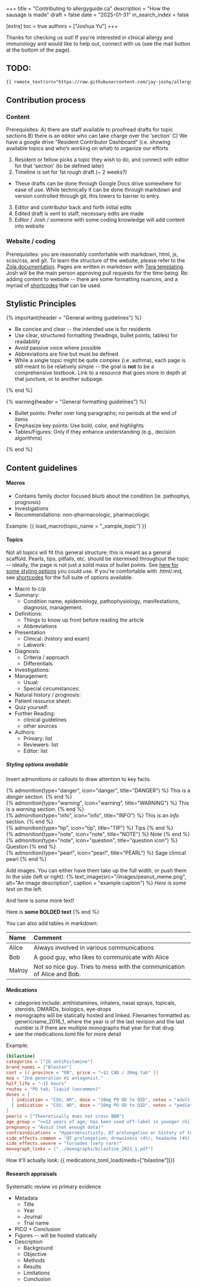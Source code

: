 +++
title = "Contributing to allergyguide.ca"
description = "How the sausage is made"
draft = false
date = "2025-01-31"
in_search_index = false

[extra]
toc = true
authors = ["Joshua Yu"]
+++

Thanks for checking us out! If you're interested in clinical allergy and immunology and would like to help out, connect with us (see the mail button at the bottom of the page).

## TODO:

```md
{{ remote_text(src="https://raw.githubusercontent.com/jay-joshy/allergyguide/refs/heads/main/TODO.md") }}
```

## Contribution process

### Content

Prerequisites: A) there are staff available to proofread drafts for topic sections B) there is an editor who can take charge over the 'section' C) We have a google drive "Resident Contributor Dashboard" (i.e. showing available topics and who’s working on what) to organize our efforts

1. Resident or fellow picks a topic they wish to do, and connect with editor for that 'section' (to be defined later)
2. Timeline is set for 1st rough draft (~ 2 weeks?)

- These drafts can be done through Google Docs drive somewhere for ease of use. While technically it can be done through markdown and version controlled through git, this lowers to barrier to entry.

3. Editor and contributor back and forth initial edits
4. Edited draft is sent to staff, necessary edits are made
5. Editor / Josh / someone with some coding knowledge will add content into website

### Website / coding

Prerequisites: you are reasonably comfortable with markdown, html, js, scss/css, and git. To learn the structure of the website, please refer to the [Zola documentation](https://www.getzola.org/). Pages are written in markdown with [Tera templating](https://keats.github.io/tera/).
Josh will be the main person approving pull requests for the time being.
Re: adding content to website -- there are some formatting nuances, and a myriad of [shortcodes](/shortcodes) that can be used.

## Stylistic Principles

{% important(header = "General writing guidelines") %}

- Be concise and clear -- the intended use is for residents
- Use clear, structured formatting (headings, bullet points, tables) for readability
- Avoid passive voice where possible
- Abbreviations are fine but must be defined
- While a single topic might be quite complex (i.e. asthma), each page is still meant to be relatively simple -- the goal is **not** to be a comprehensive textbook. Link to a resource that goes more in depth at that juncture, or to another subpage.

{% end %}

{% warning(header = "General formatting guidelines") %}

- Bullet points: Prefer over long paragraphs; no periods at the end of items
- Emphasize key points: Use bold, color, and highlights
- Tables/Figures: Only if they enhance understanding (e.g., decision algorithms)

{% end %}

## Content guidelines

#### Macros

- Contains family doctor focused blurb about the condition (ie. pathophys, prognosis)
- Investigations
- Recommendations: non-pharmacologic, pharmacologic

Example:
{{ load_macro(topic_name = "_xample_topic") }}

#### Topics

Not all topics will fit this general structure; this is meant as a general scaffold. Pearls, tips, pitfalls, etc. should be intermixed throughout the topic -- ideally, the page is not just a solid mass of bullet points. See [here for some styling options](#styling-options-available) you could use. If you're comfortable with .html/.md, see [shortcodes](/shortcodes) for the full suite of options available.

- Macro to c/p
- Summary:
  - Condition name, epidemiology, pathophysiology, manifestations, diagnosis, management.
- Definitions:
  - Things to know up front before reading the article
  - Abbreviations
- Presentation
  - Clinical: (history and exam)
  - Labwork:
- Diagnosis:
  - Criteria / approach
  - Differentials
- Investigations:
- Management:
  - Usual:
  - Special circumstances:
- Natural history / prognosis:
- Patient resource sheet:
- Quiz yourself:
- Further Reading:
  - clinical guidelines
  - other sources
- Authors:
  - Primary: list
  - Reviewers: list
  - Editor: list

##### Styling options available

Insert admonitions or callouts to draw attention to key facts.

{% admonition(type="danger", icon="danger", title="DANGER") %}
This is a _danger_ section.
{% end %}
<br>
{% admonition(type="warning", icon="warning", title="WARNING") %}
This is a _warning_ section.
{% end %}
<br>
{% admonition(type="info", icon="info", title="INFO") %}
This is an _info_ section.
{% end %}
<br>
{% admonition(type="tip", icon="tip", title="TIP") %}
Tips
{% end %}
<br>
{% admonition(type="note", icon="note", title="NOTE") %}
Note
{% end %}
<br>
{% admonition(type="note", icon="question", title="question icon") %}
Question
{% end %}
<br>
{% admonition(type="pearl", icon="pearl", title="PEARL") %}
Sage clinical pearl
{% end %}

Add images. You can either have them take up the full width, or push them to the side (left or right):
{% text_image(src="/images/peanut_meme.png", alt="An image description", caption = "example caption") %}
_Here is some text_ on the left.

And here is some more text!

Here is **some BOLDED text**
{% end %}

You can also add tables in markdown:

| Name   | Comment                                                                 |
| :----- | :---------------------------------------------------------------------- |
| Alice  | Always involved in various communications                               |
| Bob    | A good guy, who likes to communicate with Alice                         |
| Malroy | Not so nice guy. Tries to mess with the communication of Alice and Bob. |

#### Medications

- categories include: antihistamines, inhalers, nasal sprays, topicals, steroids, DMARDs, biologics, eye-drops
- monographs will be statically hosted and linked. Filenames formatted as: genericname_2016_1, where the year is of the last revision and the last number is if there are multiple monographs that year for that drug
- see the medications.toml file for more detail

Example:

```toml
[bilastine]
categories = ["2G antihistamine"]
brand_names = ["Blexten"]
cost = [{ province = "ON", price = "~$1 CAD / 20mg tab" }]
moa = "2nd generation H1 antagonist."
half_life = "~15 hours"
routes = "PO tab, liquid (uncommon)"
doses = [
  { indication = "CSU, AR", dose = "20mg PO OD to QID", notes = "adult dosing" },
  { indication = "CSU, AR", dose = "10mg PO OD to QID", notes = "pediatric dosing" },
]
pearls = ["Theoretically does not cross BBB"]
age_group = ">=12 years of age; has been used off-label in younger children"
pregnancy = "Avoid (not enough data)"
contraindications = "Hypersensitivity, QT prolongation or history of torsades"
side_effects.common = "QT prolongation; drowsiness (4%); headache (4%). For reference, drowisness/headache had a 2% incidence rate in placebo arm"
side_effects.severe = "Torsades (very rare)"
monograph_links = ["../monographs/bilastine_2021_1.pdf"]
```

How it'll actually look:
{{ medications_toml_load(meds=["bilastine"])}}

#### Research appraisals

Systematic review vs primary evidence

- Metadata
  - Title
  - Year
  - Journal
  - Trial name
- PICO + Conclusion
- Figures -- will be hosted statically
- Description
  - Background
  - Objective
  - Methods
  - Results
  - Limitations
  - Conclusion
